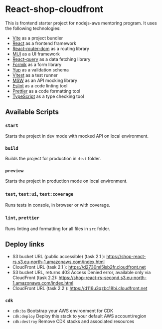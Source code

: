 # React-shop-cloudfront

This is frontend starter project for nodejs-aws mentoring program. It uses the following technologies:

- [Vite](https://vitejs.dev/) as a project bundler
- [React](https://beta.reactjs.org/) as a frontend framework
- [React-router-dom](https://reactrouterdotcom.fly.dev/) as a routing library
- [MUI](https://mui.com/) as a UI framework
- [React-query](https://react-query-v3.tanstack.com/) as a data fetching library
- [Formik](https://formik.org/) as a form library
- [Yup](https://github.com/jquense/yup) as a validation schema
- [Vitest](https://vitest.dev/) as a test runner
- [MSW](https://mswjs.io/) as an API mocking library
- [Eslint](https://eslint.org/) as a code linting tool
- [Prettier](https://prettier.io/) as a code formatting tool
- [TypeScript](https://www.typescriptlang.org/) as a type checking tool

## Available Scripts

### `start`

Starts the project in dev mode with mocked API on local environment.

### `build`

Builds the project for production in `dist` folder.

### `preview`

Starts the project in production mode on local environment.

### `test`, `test:ui`, `test:coverage`

Runs tests in console, in browser or with coverage.

### `lint`, `prettier`

Runs linting and formatting for all files in `src` folder.

## Deploy links

- S3 bucket URL (public accessible) (task 2.1 ): https://shop-react-rs.s3.eu-north-1.amazonaws.com/index.html
- CloudFront URL (task 2.1 ): https://d2730ml5lsb2fr.cloudfront.net
- S3 bucket URL, returns 403 Access Denied error, available only via CloudFront (task 2.2): https://shop-react-rs-second.s3.eu-north-1.amazonaws.com/index.html
- CloudFront URL (task 2.2 ): https://d116u3qzbc18bi.cloudfront.net

### `cdk`

- `cdk:bs` Bootstrap your AWS environment for CDK
- `cdk:deploy` Deploy this stack to your default AWS account/region
- `cdk:destroy` Remove CDK stacks and associated resources
